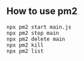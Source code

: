 ## How to use pm2

```
npx pm2 start main.js
npx pm2 stop main
npx pm2 delete main
npx pm2 kill
npx pm2 list
```
